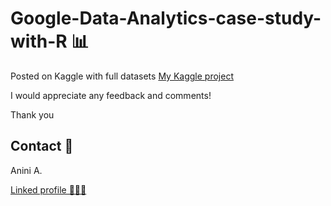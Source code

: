 # Google-Data-Analytics-case-study-with-R 📊

Posted on Kaggle with full datasets [My Kaggle project](https://www.kaggle.com/code/jeanan/google-data-analytics-bellabeat-project?kernelSessionId=124091053)

I would appreciate any feedback and comments! 

Thank you

## Contact 🪪

Anini A.

[Linked profile 👨🏾‍🦲](https://www.linkedin.com/in/anini-amoakon)

